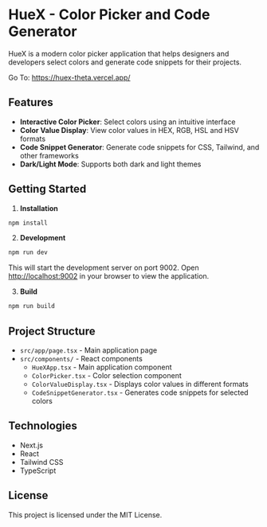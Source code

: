 # HueX - Color Picker and Code Generator

HueX is a modern color picker application that helps designers and developers select colors and generate code snippets for their projects.

Go To: https://huex-theta.vercel.app/

## Features

- **Interactive Color Picker**: Select colors using an intuitive interface
- **Color Value Display**: View color values in HEX, RGB, HSL and HSV formats
- **Code Snippet Generator**: Generate code snippets for CSS, Tailwind, and other frameworks
- **Dark/Light Mode**: Supports both dark and light themes

## Getting Started

1. **Installation**

```bash
npm install
```

2. **Development**

```bash
npm run dev
```

This will start the development server on port 9002. Open [http://localhost:9002](http://localhost:9002) in your browser to view the application.

3. **Build**

```bash
npm run build
```

## Project Structure

- `src/app/page.tsx` - Main application page
- `src/components/` - React components
  - `HueXApp.tsx` - Main application component
  - `ColorPicker.tsx` - Color selection component
  - `ColorValueDisplay.tsx` - Displays color values in different formats
  - `CodeSnippetGenerator.tsx` - Generates code snippets for selected colors

## Technologies

- Next.js
- React
- Tailwind CSS
- TypeScript

## License

This project is licensed under the MIT License.
